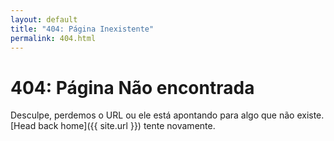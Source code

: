 ```yaml
---
layout: default
title: "404: Página Inexistente"
permalink: 404.html
---
```


# 404: Página Não encontrada
Desculpe, perdemos o URL ou ele está apontando para algo que não existe. [Head back home]({{ site.url }}) tente novamente.